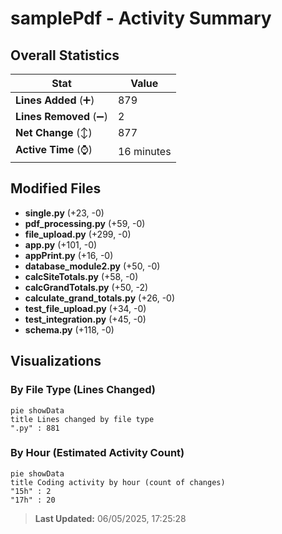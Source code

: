 # samplePdf - Activity Summary 

## Overall Statistics

| Stat                   | Value                                                             |
| ---------------------- | ----------------------------------------------------------------- |
| **Lines Added** (➕)   | 879                                          |
| **Lines Removed** (➖) | 2                                        |
| **Net Change** (↕)    | 877                |
| **Active Time** (⌚)   | 16 minutes |


## Modified Files
- **single.py** (+23, -0)
- **pdf_processing.py** (+59, -0)
- **file_upload.py** (+299, -0)
- **app.py** (+101, -0)
- **appPrint.py** (+16, -0)
- **database_module2.py** (+50, -0)
- **calcSiteTotals.py** (+58, -0)
- **calcGrandTotals.py** (+50, -2)
- **calculate_grand_totals.py** (+26, -0)
- **test_file_upload.py** (+34, -0)
- **test_integration.py** (+45, -0)
- **schema.py** (+118, -0)

## Visualizations

### By File Type (Lines Changed)

```mermaid
pie showData
title Lines changed by file type
".py" : 881
```

### By Hour (Estimated Activity Count)

```mermaid
pie showData
title Coding activity by hour (count of changes)
"15h" : 2
"17h" : 20
```


> **Last Updated:** 06/05/2025, 17:25:28